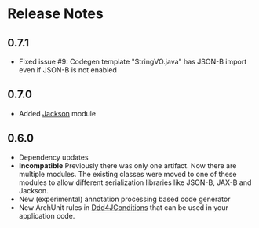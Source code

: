 # Release Notes

## 0.7.1
- Fixed issue #9: Codegen template "StringVO.java" has JSON-B import even if JSON-B is not enabled

## 0.7.0
- Added [Jackson](jackson) module

## 0.6.0

- Dependency updates
- **Incompatible** Previously there was only one artifact. Now there are multiple modules.
  The existing classes were moved to one of these modules to allow different serialization libraries
  like JSON-B, JAX-B and Jackson.
- New (experimental) annotation processing based code generator
- New ArchUnit rules in [Ddd4JConditions](junit/src/main/java/org/fuin/ddd4j/junit/Ddd4JConditions.java) that
  can be used in your application code.